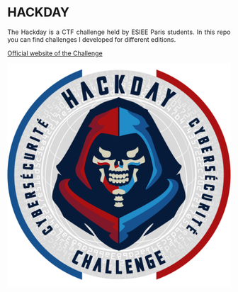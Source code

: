 # HACKDAY
<p align="justify">The Hackday is a CTF challenge held by ESIEE Paris students. In this repo you can find challenges I developed for different editions.</p>
<a href="https://hackday.fr/en/the-challenge/">Official website of the Challenge</a>

<p align="center"><img src="HackDay.png"></p>
